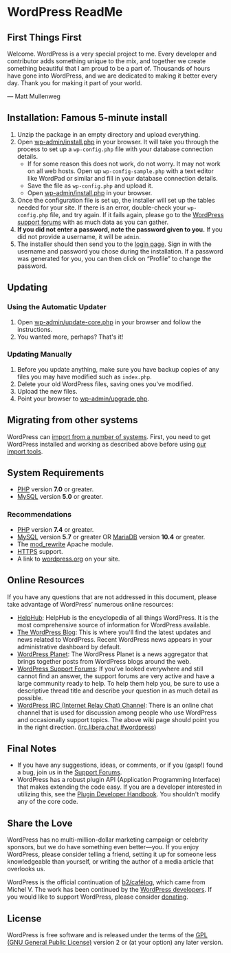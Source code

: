 # WordPress ReadMe

## First Things First

Welcome. WordPress is a very special project to me. Every developer and contributor adds something unique to the mix, and together we create something beautiful that I am proud to be a part of. Thousands of hours have gone into WordPress, and we are dedicated to making it better every day. Thank you for making it part of your world.

— Matt Mullenweg

## Installation: Famous 5-minute install

1. Unzip the package in an empty directory and upload everything.
2. Open [wp-admin/install.php](wp-admin/install.php) in your browser. It will take you through the process to set up a `wp-config.php` file with your database connection details.
   - If for some reason this does not work, do not worry. It may not work on all web hosts. Open up `wp-config-sample.php` with a text editor like WordPad or similar and fill in your database connection details.
   - Save the file as `wp-config.php` and upload it.
   - Open [wp-admin/install.php](wp-admin/install.php) in your browser.
3. Once the configuration file is set up, the installer will set up the tables needed for your site. If there is an error, double-check your `wp-config.php` file, and try again. If it fails again, please go to the [WordPress support forums](https://wordpress.org/support/forums/) with as much data as you can gather.
4. **If you did not enter a password, note the password given to you.** If you did not provide a username, it will be `admin`.
5. The installer should then send you to the [login page](wp-login.php). Sign in with the username and password you chose during the installation. If a password was generated for you, you can then click on &#8220;Profile&#8221; to change the password.

## Updating

### Using the Automatic Updater

1. Open [wp-admin/update-core.php](wp-admin/update-core.php) in your browser and follow the instructions.
2. You wanted more, perhaps? That's it!

### Updating Manually

1. Before you update anything, make sure you have backup copies of any files you may have modified such as `index.php`.
2. Delete your old WordPress files, saving ones you've modified.
3. Upload the new files.
4. Point your browser to [wp-admin/upgrade.php](wp-admin/upgrade.php).

## Migrating from other systems

WordPress can [import from a number of systems](https://wordpress.org/documentation/article/importing-content/). First, you need to get WordPress installed and working as described above before using [our import tools](wp-admin/import.php).

## System Requirements

- [PHP](https://secure.php.net/) version **7.0** or greater.
- [MySQL](https://www.mysql.com/) version **5.0** or greater.

### Recommendations

- [PHP](https://secure.php.net/) version **7.4** or greater.
- [MySQL](https://www.mysql.com/) version **5.7** or greater OR [MariaDB](https://mariadb.org/) version **10.4** or greater.
- The [mod_rewrite](https://httpd.apache.org/docs/2.2/mod/mod_rewrite.html) Apache module.
- [HTTPS](https://wordpress.org/news/2016/12/moving-toward-ssl/) support.
- A link to [wordpress.org](https://wordpress.org/) on your site.

## Online Resources

If you have any questions that are not addressed in this document, please take advantage of WordPress’ numerous online resources:

- [HelpHub](https://wordpress.org/documentation/): HelpHub is the encyclopedia of all things WordPress. It is the most comprehensive source of information for WordPress available.
- [The WordPress Blog](https://wordpress.org/news/): This is where you'll find the latest updates and news related to WordPress. Recent WordPress news appears in your administrative dashboard by default.
- [WordPress Planet](https://planet.wordpress.org/): The WordPress Planet is a news aggregator that brings together posts from WordPress blogs around the web.
- [WordPress Support Forums](https://wordpress.org/support/forums/): If you've looked everywhere and still cannot find an answer, the support forums are very active and have a large community ready to help. To help them help you, be sure to use a descriptive thread title and describe your question in as much detail as possible.
- [WordPress IRC (Internet Relay Chat) Channel](https://wordpress.org/support/handbook/appendix/other-support-locations/introduction-to-irc/): There is an online chat channel that is used for discussion among people who use WordPress and occasionally support topics. The above wiki page should point you in the right direction. ([irc.libera.chat #wordpress](https://web.libera.chat/#wordpress))

## Final Notes

- If you have any suggestions, ideas, or comments, or if you (gasp!) found a bug, join us in the [Support Forums](https://wordpress.org/support/forums/).
- WordPress has a robust plugin API (Application Programming Interface) that makes extending the code easy. If you are a developer interested in utilizing this, see the [Plugin Developer Handbook](https://developer.wordpress.org/plugins/). You shouldn't modify any of the core code.

## Share the Love

WordPress has no multi-million-dollar marketing campaign or celebrity sponsors, but we do have something even better—you. If you enjoy WordPress, please consider telling a friend, setting it up for someone less knowledgeable than yourself, or writing the author of a media article that overlooks us.

WordPress is the official continuation of [b2/caf&eacute;log](https://cafelog.com/), which came from Michel V. The work has been continued by the [WordPress developers](https://wordpress.org/about/). If you would like to support WordPress, please consider [donating](https://wordpress.org/donate/).

## License

WordPress is free software and is released under the terms of the [GPL (GNU General Public License)](license.txt) version 2 or (at your option) any later version.
